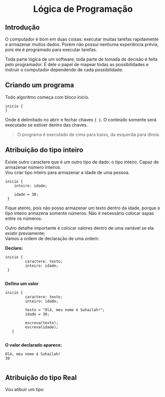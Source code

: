 <h1 align="center">Lógica de Programação </h1>
 
<h2>Introdução</h2>

   <p>O computador é bom em duas coisas: executar muitas tarefas  rapidamente e armazenar muitos dados. Porém não possui nenhuma experiência prévia, pois ele é programado para executar tarefas.

 Toda parte lógica de um software, toda parte de tomada de decisão é feita pelo programador. É dele o papel de mapear todas as possibilidades e instruir o computador dependendo de cada possibilidade.</p>
 
<h2> Criando um programa </h2>
 
 Todo algoritmo começa com bloco início.
  ~~~
  inicio {
  }
 ~~~
 Onde é delimitado no abrir e fechar chaves ```{ }```. O conteúdo somente será executado se estiver dentro das chaves.
  
  >O programa é executado de cima para baixo, da esquerda para direia.
 
 
 <h2>Atribuição do tipo inteiro</h2>
 
 <p>Existe outro caractere que é um outro tipo de dado: o tipo inteiro. Capaz de armazenar número inteiros. <br>
 Vou criar tipo inteiro para armazenar a idade de uma pessoa.
 
 ~~~
 inicio {
     inteiro: idade;
     
     idade = 30;
  }
   ~~~~
  Fique atento, pois não posso armazenar um texto dentro da idade, porque o tipo inteiro armazena somente números. Não é necessário colocar aspas entre os números.
  
  Outro detalhe importante é colocar valores dentro de uma variável se ela existir previamente; <br>
   Vamos a ordem de declaração de uma ordem:
  
  <strong> Declaro: </strong>
  
  ~~~ 
  inicio {
           caractere: texto;
           inteiro: idade;
   }          
    
 ~~~~
 
 <strong> Defino um valor </strong>
  ~~~
  inicio {
           caractere: texto;
           inteiro: idade;
           
           texto = "Olá, meu nome é Suhailah!";
           idade = 30;
           
           escreva(texto);
           escreva(idade);
     }
           
 ~~~~
       
 <strong>O valor declarado aparece:  </strong>
  
  ~~~ 
  Olá, meu nome é Suhailah!
  30
      
 ~~~~
 
 <h2>Atribuição do tipo Real</h2>
 
<p>Vou atibuir um tipo 
 
</p>

 
